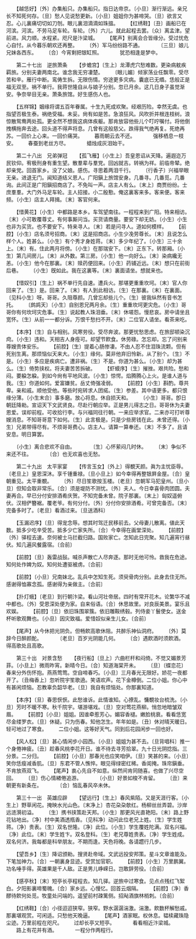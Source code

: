 <!-- { "loadSidebar": true } -->
　　【越恁好】〔外〕办集船只。办集船只。指日达帝京。〔小旦〕渐行渐远。亲兄长不知死何存。〔旦〕愁人见说愁更新。〔小旦〕姐姐你为甚啼哭。〔旦〕欲言又忍。心儿裏痛切切如刀刎。眼儿裏泪滴滴如珠搵。 
　　【红绣鞋】〔丑〕画船已在河滨。河滨。不劳马足车轮。车轮。〔外〕六儿。就此起程去罢。〔众〕离孟津。望前进。风力顺。水程紧。咫尺是汴梁城。 
　　【尾声】别离会合皆缘分。受过忧危心自忖。从今暮乐朝欢还再整。 
　　〔外〕军马纷纷路不通。　　　　〔三旦〕娘儿兄妹各西东。 
　　〔合〕今宵剩把银缸照。　　　　犹恐相逢是梦中。 

　　第二十七出　逆旅萧条 
　　【步蟾宫】〔生上〕龙潭虎穴愁难数。更染病躭疾羁旅。分别夫妻两南北。谁念我无穷凄楚。 
　　〔眼儿媚〕倾家荡业任飘零。受尽苦和辛。雁行中断。鸾俦生拆。无限伤情。穷途更多灾病。囊底已无缗。恁般正是福无双至。祸不单行。我蒋世隆自从与娘子分别。忽已月余。这几日身子虽觉渐安。争奈举目无亲。萧条旅馆。好生感伤人也。 

　　【五样锦】姻缘将谓五百年眷属。十生九死成欢聚。经艰历险。幸然无虞。也指望否极生泰。祸绝受福。未妥。尙有如是苦。急浪狂风。风吹折并根连枝树。浪惊散鸳鸯两处孤。更全然不想我这病体疾躯。那肯放容他些儿个叮咛嘱付。将他倒拽横拖奔去途。回头道不得声将息。几曾有这般慈父。跌得我气绝再复。死绝再苏。一回价上心来。一回价痛哭。 
　　暮雨朝云去不还。　　　　强移栖息一枝安。 
　　春蚕到老丝方尽。　　　　蜡烛成灰泪始干。 

　　第二十八出　兄弟弹冠 
　　【孤飞雁】〔小生上〕吾皇恩诏从天降。遍遐迩万民钦仰。宥极刑身有重生望。散羣辈与羣党。回凶就吉。转祸为祥。前临帝辇。绝却亲党。回首家乡。没了父娘。感伤。寻思着两泪千行。 
　　〔行香子〕兴福举眼无亲。进退无门。闻知道结义恩人。广阳鎭上旅馆安身。几番寻。几番觅。几番询。此间正是广阳鎭招商店了。不免叫一声。店主人有么。〔末上〕商贾纷纷。士庶羣羣。大门外马足车轮。主人招接。小二殷懃。俺这裏客来多。客来便。客来频。〔小生〕店主人拜揖。〔末〕客官何来。 

　　【惜黄花】〔小生〕中都路是本乡。车驾望南往。一程程来到广阳。特来相访。〔末〕小可敢覆尊丈。有何事厮问当。买货请商量。要安下却无妨。〔小生〕小生也非为买货。也不要安下。特来寻人。〔末〕若是问寻人。道如何模样。 
　　【前腔】〔小生〕店名须号招商。〔末〕这是招商店。小生少凂劳尊长。〔末〕且说怎么样个人。姓甚么。〔小生〕有个秀才身姓蒋。〔末〕多少年纪了。〔小生〕三十余上。〔末〕有。住此两月将傍。〔小生〕在那瑞安下。〔末〕正东下。转那厢。〔小生〕第几间房儿。〔末〕从外数。第三房。〔小生〕他一向好么。〔末〕染病纔无恙。〔小生〕他今在那裏。〔末〕赎药便回来。〔小生〕药铺近远。〔末〕想只在前街后巷。 
　　〔小生〕旣如此。我在这裏等。〔末〕裏面请坐。想就来也。 

　　【惜奴引】〔生上〕祸不单行先自速。遭兵火。那堪更重重坎坷。〔末〕官人你回来了。〔生〕是。回来了。〔末〕有人到此相访。〔生〕在那裏。〔末〕在裏面。〔见科小生〕呀。哥哥。久阻尊颜。几曾忘却些儿个。〔生〕彼我纵然有音书怎托。 
　　〔鹧鸪天〕〔小生〕自别恩兄两月余。〔生〕重重坎坷更灾危。〔小生〕哥哥你有何坎坷灾危事。〔生〕说起教人珠泪垂。〔末〕休嗟怨。慢悲哀。房中请坐且宽怀。〔生〕从前一一都分诉。万恨千愁扫不开。〔末〕二位官人请坐。看茶来吃。 

　　【本序】〔生〕自与相别。风寒劳役。受尽奔波。那更忧愁思虑。在旅邸顿染沉疴。〔小生〕违和。天相吉人身痊可。却望节飮食。休劳碌。怎忘却。忘了问别来尊嫂贵体安乐。 
　　【前腔】〔生〕提着心肠惨凄。不由人忍不住泪珠流颗。但有死别生离。那烦恼似天来大。〔小生〕缘何。莫非他弃旧怜新。从了别个。〔生〕不是。〔小生〕多应是疾病亡。遭非祸。〔生〕不是。你道为甚么。〔小生〕却为甚么。〔生〕倚势挟权。将夫妻苦苦拆破。 
　　【虾蟆序】〔生〕摧挫。艰共险。愁和闷。要躱怎躱。到如今尙有平地风波。〔小生〕惊愕。焰腾腾心上火。是谁人道与我。〔生〕你道如何。爱富嫌贫。岳丈倚强凌弱。 
　　【前腔】〔小生〕斟酌。尊共卑。亲和戚。顺他受他。等些时宛转求人团掿。〔生〕参差。其中语更多。都只恨缘分薄。〔小生末合〕事多磨。放心将息。休自损天和。 
　　〔小生〕哥哥。卽日朝廷降勑。宣诏天下文武贤良。尽赴行朝应举。正是男儿得志之日。哥哥休为夫妻恩爱。误却前程。可收拾行李。与兴福同往行朝。一来应举求官。二来亦可打听尊嫂消息。不知哥哥意下如何。〔生〕此言极是。只是少些房钱在此。未曾还得。〔小生〕兄弟带得尽有。不烦哥哥费心。店主人。请算一算奉还。〔末〕不多了。且请安息。明日算罢。 

　　〔小生〕离合悲欢不自由。　　　　〔生〕心怀萦闷几时休。 
　　〔末〕争似不来还不往。　　　　〔合〕也无欢喜也无愁。 

　　第二十九出　太平家宴 
　　【传言玉女】〔外上〕得覩天颜。眞为主忧臣辱。〔老旦上〕皇恩深沐。享千锺重禄。〔旦小旦上〕如今幸得再整银屛金屋。〔合〕皇朝重见。太平重覩。 
　　〔外〕尽日笙歌按玉楼。〔老旦〕忽朝军马犯皇州。〔旦小旦〕但知会取非常乐。〔合〕须是堤防不测忧。〔外〕夫人。今日幸喜骨肉团圆。夫妻再合。早已分付安排酒肴庆贺。不知完备未曾。院子那裏。〔末上〕匈奴遥俯伏。汉相俨簪裾。覆老爷。有何分付。〔外〕分付你安排酒肴。可曾完备否。〔末〕完备多时了。〔老旦〕看酒过来。〔旦送酒科〕 

　　【玉漏迟序】〔旦〕得宠念辱。想其时驾迁民移前去。父母妻儿散离。値此天数。抵多少吃辛受苦。抵多少亡家失所。〔合〕今幸得在画堂深处。 
　　【前腔】〔外〕驿程去速。奈何被士马拦截归路。国败家亡。怎知此日完聚。知几遍宵行昼伏。知几遍风餐露宿。〔合前〕 

　　【前腔】〔旦〕轰雷战鼔。喊杀声散亡人尽奔逐。那时无他可怜。救我在危途。知何处作婢为奴。知何处遭驱被虏。〔合前〕 

　　【前腔】〔小旦〕兄南妹北。乱兵中怎知生死。须臾骨肉分别。此身去住无所。感谢得恤寡念孤。感谢得为亲做主。〔合前〕 

　　【扑灯蛾】〔老旦〕到行朝汴梁。看山河壮帝居。四时有常开花木。论繁华不减中都也。〔外〕受恩深处便为家。自来俗语。〔合〕休思故里。对良辰美景。宴乐且欢娱。 
　　【前腔】〔旦〕依旧珠围翠簇。依旧雕鞍绣毂。列侍妾丫鬟使女。送金杯听歌观舞也。〔小旦〕因灾致福。爱惜奴似亲生儿女。〔合前〕 

　　【尾声】从今休把光阴负。但畅飮高歌休阻。共醉乐神仙洞府。 
　　〔外〕莫辞今日醉颜酡。　　　　〔老旦〕百岁光阴能几何。 
　　〔合〕遇飮酒时须飮酒。　　　　得高歌处且高歌。 

　　第三十出　对景含愁 
　　【夜行船】〔旦上〕六曲栏杆和闷倚。不觉又媚景芳菲。〔小旦上〕微雨昨宵。新晴今日。〔合〕知道海棠开未。 
　　〔旦〕〔蝶恋花〕春来分外伤怀抱。燕燕莺莺。空自啼春巧。〔小旦〕三月春光无限好。娇花一夜都开了。〔丑梅香上〕忽听院宇笙歌遶。笑语欢声。花下金樽倒。二位小姐。你心中有甚闲烦恼。忍教辜负韶华老。〔旦〕我自有烦恼处。你那裏知道。 

　　【本序】〔旦〕春思恹恹。此愁谁诉。此情谁知。心撩乱。慵覩妆台梳洗。〔小旦〕芳时不暖不寒。秋千院宇。堪游堪戏。〔旦〕空对莺花燕柳。悄忽地暗皱双眉。 
　　【前腔】〔小旦〕姐姐。因谁牵惹芳心。媚容香褪。嫩脸桃衰。看看恁宽尽金缕罗衣。〔旦〕休疑。只为伤春。知他怎生。年年如是。〔丑〕休对晴天暖日。轻可地过了寒食。 
　　二位小姐。这等好天气。同到后花园闲步一回也好。 

　　【风人松】〔旦〕甚心情闲步小园西。〔小旦〕姐姐为甚不去。〔旦背唱科〕推一个身倦神疲。〔丑〕趁春风桃李花开日。谁不待去寻芳拾翠。九十日光阴捻指。三分景。二分归。 
　　【前腔】〔小旦〕那春光也应笑咱伊。〔旦〕笑甚的来。〔小旦〕笑你恁瘦减香肌。〔旦〕东君不管人憔悴。眼见得绿密红稀。香闺掩。珠帘鎭垂。不肯放燕双飞。 
　　【尾声】衷心先自不如意。纵然间肯同随喜。也做了兴尽空回。 
　　〔旦〕伤心情緖倦追游。　　　　〔小旦〕好景如梭不肯留。 
　　〔丑〕来朝更有新条在。　　　　〔合〕恼乱春风卒未休。 

　　第三十一出　英雄应辟 
　　【望远行】〔生上〕春风紫陌。又是天涯行客。〔小生上〕野草闲花。掩映水光山色。〔末净上〕杏花朶朶欹红。杨柳丝丝弄碧。沙岸远涟漪初溢。 
　　〔生〕携书挟策赴天邦。〔小生〕那更风光直艳阳。〔末〕路上野花钻地出。〔净〕村中美酒透甁香。〔见科净〕动问此位老兄上姓。〔生〕学生姓蒋。〔净〕贵表。〔生〕双名世隆。〔净〕此位。〔小生〕学生覆姓陀满。双名兴福。〔净〕此位。〔末〕学生姓卞。双名登科。〔生〕老兄尊姓贵表。〔净〕学生姓成。双名何济。我每都是科举朋友。不期而逢。天色将晚。各请趱行几步。 

　　【望吾乡】〔生〕降诏颁勑。搜贤赴帝域。文武远投安邦策。星斗文章谁能及。下笔加神力。〔合〕一朝裏身显迹。受赏加官职。 
　　【前腔】〔小生〕万里鹏翼。功名唾手得。英雄果是千人敌。正是男儿峥嵘日。岂敢辞劳役。〔合前〕 

　　【感亭秋】〔末〕短亭长亭程程去。知几驿。逆旅中过寒食。见点点残红飞絮白。夕阳影裏啼蜀魄。〔合〕家乡远。心慢忆。回首云烟隔。 
　　【前腔】〔净〕香醪待飮何处觅。牧童处问端的。遥望前村疎篱侧。招飐酒旗林梢刺。〔合前〕 

　　【红绣鞋】〔合〕小径迢迢狭窄。狭窄。野水潺潺湍激。湍激。飮数杯解愁戚。那裏堪观赏。可闲适。只愁他天晚逼。 
　　【尾声】酒家眠。权休息。韫椟藏珠隐尘迹。万里前程在咫尺。 
　　过却长亭又短亭。　　　　看看相近汴梁城。 
　　路上有花并有酒。　　　　一程分作两程行。 

